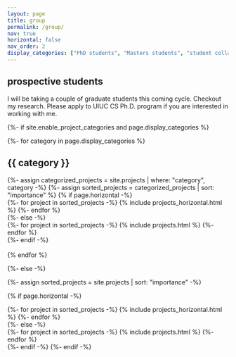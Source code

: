 ```yaml
---
layout: page
title: group
permalink: /group/
nav: true
horizontal: false
nav_order: 2
display_categories: ["PhD students", "Masters students", "student collaborators"]
---
```




<!-- pages/projects.md -->
<div class="projects">
<h2 class="category"> <b>prospective students</b></h2>
I will be taking a couple of graduate students this coming cycle. Checkout <a href="https://haopeng-nlp.github.io/publications/" style="text-decoration:none">my research</a>. Please apply to <a href="https://grad.illinois.edu/admissions/apply" style="text-decoration:none">UIUC CS Ph.D. program</a> if you are interested in working with me.

{%- if site.enable_project_categories and page.display_categories %}
  <!-- Display categorized projects -->
  {%- for category in page.display_categories %}
  <h2 class="category"> <b> {{ category }}</b></h2>
  {%- assign categorized_projects = site.projects | where: "category", category -%}
  {%- assign sorted_projects = categorized_projects | sort: "importance" %}
  <!-- Generate cards for each project -->
  {% if page.horizontal -%}
  <div class="container">
    <div class="row row-cols-2">
    {%- for project in sorted_projects -%}
      {% include projects_horizontal.html %}
    {%- endfor %}
    </div>
  </div>
  {%- else -%}
  <div class="grid">
    {%- for project in sorted_projects -%}
      {% include projects.html %}
    {%- endfor %}
  </div>
  {%- endif -%}
    <br><br>
  {% endfor %}


{%- else -%}
<!-- Display projects without categories -->
  {%- assign sorted_projects = site.projects | sort: "importance" -%}
  <!-- Generate cards for each project -->
  {% if page.horizontal -%}
  <div class="container">
    <div class="row row-cols-2">
    {%- for project in sorted_projects -%}
      {% include projects_horizontal.html %}
    {%- endfor %}
    </div>
  </div>
  {%- else -%}
  <div class="grid">
    {%- for project in sorted_projects -%}
      {% include projects.html %}
    {%- endfor %}
  </div>
  {%- endif -%}
{%- endif -%}
</div>